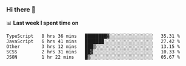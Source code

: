 ### Hi there 👋

<!--
**DBvc/DBvc** is a ✨ _special_ ✨ repository because its `README.md` (this file) appears on your GitHub profile.

Here are some ideas to get you started:

- 🔭 I’m currently working on ...
- 🌱 I’m currently learning ...
- 👯 I’m looking to collaborate on ...
- 🤔 I’m looking for help with ...
- 💬 Ask me about ...
- 📫 How to reach me: ...
- 😄 Pronouns: ...
- ⚡ Fun fact: ...
-->

📊 **Last week I spent time on**
<!--START_SECTION:waka-->
```text
TypeScript   8 hrs 36 mins   ████████▓░░░░░░░░░░░░░░░░   35.31 % 
JavaScript   6 hrs 41 mins   ███████░░░░░░░░░░░░░░░░░░   27.42 % 
Other        3 hrs 12 mins   ███▒░░░░░░░░░░░░░░░░░░░░░   13.15 % 
SCSS         2 hrs 31 mins   ██▓░░░░░░░░░░░░░░░░░░░░░░   10.33 % 
JSON         1 hr 22 mins    █▒░░░░░░░░░░░░░░░░░░░░░░░   05.67 % 
```
<!--END_SECTION:waka-->
